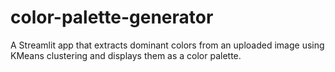# color-palette-generator
A Streamlit app that extracts dominant colors from an uploaded image using KMeans clustering and displays them as a color palette.
